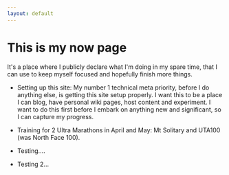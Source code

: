 ```yaml
---
layout: default
---
```


# This is my now page

It's a place where I publicly declare what I'm doing in my spare time, that I can use to keep myself focused and hopefully finish more things.

* Setting up this site: My number 1 technical meta priority, before I do anything else, is getting this site setup properly.
I want this to be a place I can blog, have personal wiki pages, host content and experiment.
I want to do this first before I embark on anything new and significant, so I can capture my progress.

* Training for 2 Ultra Marathons in April and May: Mt Solitary and UTA100 (was North Face 100).

* Testing....

* Testing 2...
